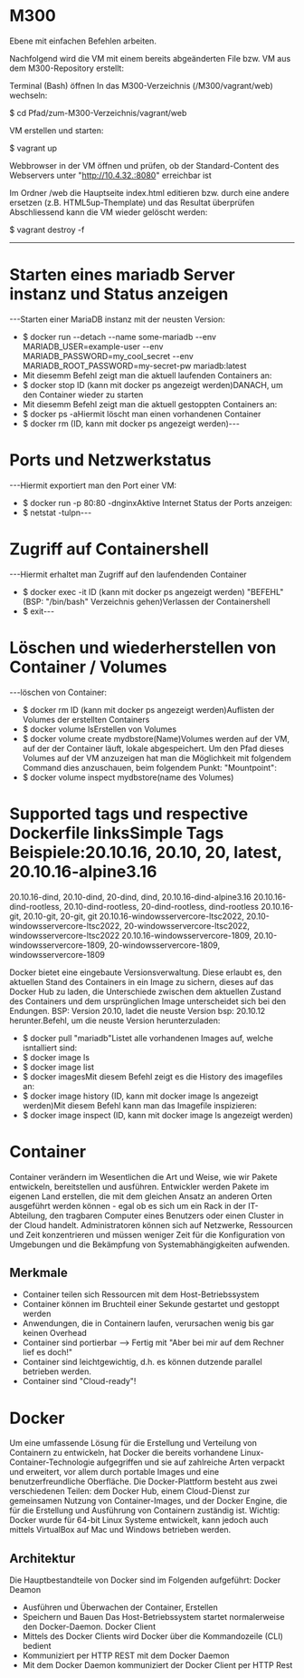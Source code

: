 # M300
Ebene mit einfachen Befehlen arbeiten.

Nachfolgend wird die VM mit einem bereits abgeänderten File bzw. VM aus dem M300-Repository erstellt:

Terminal (Bash) öffnen
In das M300-Verzeichnis (/M300/vagrant/web) wechseln:

  $ cd Pfad/zum-M300-Verzeichnis/vagrant/web
  
VM erstellen und starten:

  $ vagrant up
  
Webbrowser in der VM öffnen und prüfen, ob der Standard-Content des Webservers unter "http://10.4.32.:8080" erreichbar ist

Im Ordner /web die Hauptseite index.html editieren bzw. durch eine andere ersetzen (z.B. HTML5up-Themplate) und das Resultat überprüfen
Abschliessend kann die VM wieder gelöscht werden:
 
$ vagrant destroy -f


---
# Starten eines mariadb Server instanz und Status anzeigen
---Starten einer MariaDB instanz mit der neusten Version:
- $ docker run --detach --name some-mariadb --env MARIADB_USER=example-user --env MARIADB_PASSWORD=my_cool_secret --env MARIADB_ROOT_PASSWORD=my-secret-pw mariadb:latest
- Mit diesemm Befehl zeigt man die aktuell laufenden Containers an:
- $ docker stop ID (kann mit docker ps angezeigt werden)DANACH, um den Container wieder zu starten
- Mit diesemm Befehl zeigt man die aktuell gestoppten Containers an:
- $ docker ps -aHiermit löscht man einen vorhandenen Container
- $ docker rm (ID, kann mit docker ps angezeigt werden)---

# Ports und Netzwerkstatus
---Hiermit exportiert man den Port einer VM:
- $ docker run -p 80:80 -dnginxAktive Internet Status der Ports anzeigen:
- $ netstat -tulpn---

# Zugriff auf Containershell
---Hiermit erhaltet man Zugriff auf den laufendenden Container
- $ docker exec -it ID (kann mit docker ps angezeigt werden) "BEFEHL" (BSP: "/bin/bash" Verzeichnis gehen)Verlassen der Containershell
- $ exit---

# Löschen und wiederherstellen von Container / Volumes
---löschen von Container:
- $ docker rm ID (kann mit docker ps angezeigt werden)Auflisten der Volumes der erstellten Containers
- $ docker volume lsErstellen von Volumes
- $ docker volume create mydbstore(Name)Volumes werden auf der VM, auf der der Container läuft, lokale abgespeichert. Um den Pfad dieses Volumes auf der VM anzuzeigen hat man die Möglichkeit mit folgendem Command dies anzuschauen, beim folgendem Punkt: "Mountpoint":
- $ docker volume inspect mydbstore(name des Volumes)


# Supported tags und respective Dockerfile linksSimple Tags Beispiele:20.10.16, 20.10, 20, latest, 20.10.16-alpine3.16
20.10.16-dind, 20.10-dind, 20-dind, dind, 20.10.16-dind-alpine3.16
20.10.16-dind-rootless, 20.10-dind-rootless, 20-dind-rootless, dind-rootless
20.10.16-git, 20.10-git, 20-git, git
20.10.16-windowsservercore-ltsc2022, 20.10-windowsservercore-ltsc2022, 20-windowsservercore-ltsc2022, windowsservercore-ltsc2022
20.10.16-windowsservercore-1809, 20.10-windowsservercore-1809, 20-windowsservercore-1809, windowsservercore-1809

Docker bietet eine eingebaute Versionsverwaltung. Diese erlaubt es, den aktuellen Stand des Containers in ein Image zu sichern, dieses auf das Docker Hub zu laden, die Unterschiede zwischen dem aktuellen Zustand des Containers und dem ursprünglichen Image unterscheidet sich bei den Endungen. BSP: Version 20.10, ladet die neuste Version bsp: 20.10.12 herunter.Befehl, um die neuste Version herunterzuladen:
- $ docker pull "mariadb"Listet alle vorhandenen Images auf, welche isntalliert sind:
- $ docker image ls
- $ docker image list
- $ docker imagesMit diesem Befehl zeigt es die History des imagefiles an:
- $ docker image history (ID, kann mit docker image ls angezeigt werden)Mit diesem Befehl kann man das Imagefile inspizieren:
- $ docker image inspect (ID, kann mit docker image ls angezeigt werden)

# Container
Container verändern im Wesentlichen die Art und Weise, wie wir Pakete entwickeln, bereitstellen und ausführen.
Entwickler werden Pakete im eigenen Land erstellen, die mit dem gleichen Ansatz an anderen Orten ausgeführt werden können - egal ob es sich um ein Rack in der IT-Abteilung, den tragbaren Computer eines Benutzers oder einen Cluster in der Cloud handelt.
Administratoren können sich auf Netzwerke, Ressourcen und Zeit konzentrieren und müssen weniger Zeit für die Konfiguration von Umgebungen und die Bekämpfung von Systemabhängigkeiten aufwenden.

## Merkmale

- Container teilen sich Ressourcen mit dem Host-Betriebssystem
- Container können im Bruchteil einer Sekunde gestartet und gestoppt werden
- Anwendungen, die in Containern laufen, verursachen wenig bis gar keinen Overhead
- Container sind portierbar --> Fertig mit "Aber bei mir auf dem Rechner lief es doch!"
- Container sind leichtgewichtig, d.h. es können dutzende parallel betrieben werden.
- Container sind "Cloud-ready"!
# Docker

Um eine umfassende Lösung für die Erstellung und Verteilung von Containern zu entwickeln, hat Docker die bereits vorhandene Linux-Container-Technologie aufgegriffen und sie auf zahlreiche Arten verpackt und erweitert, vor allem durch portable Images und eine benutzerfreundliche Oberfläche. Die Docker-Plattform besteht aus zwei verschiedenen Teilen: dem Docker Hub, einem Cloud-Dienst zur gemeinsamen Nutzung von Container-Images, und der Docker Engine, die für die Erstellung und Ausführung von Containern zuständig ist.
Wichtig: Docker wurde für 64-bit Linux Systeme entwickelt, kann jedoch auch mittels VirtualBox auf Mac und Windows betrieben werden.

## Architektur
Die Hauptbestandteile von Docker sind im Folgenden aufgeführt:
Docker Deamon
- Ausführen und Überwachen der Container, Erstellen
- Speichern und Bauen
Das Host-Betriebssystem startet normalerweise den Docker-Daemon.
Docker Client
- Mittels des Docker Clients wird  Docker über die Kommandozeile (CLI) bedient
- Kommuniziert per HTTP REST mit dem Docker Daemon
- Mit dem Docker Daemon kommuniziert der Docker Client per HTTP Rest




